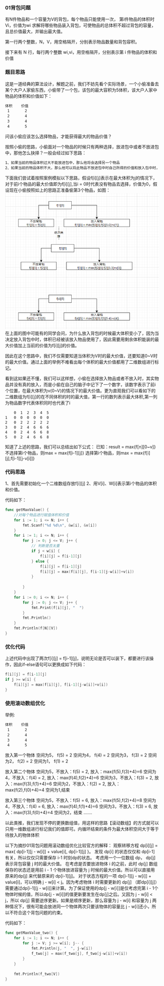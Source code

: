 ### 01背包问题
有N件物品和一个容量为V的背包，每个物品只能使用一次，
第i件物品的体积时Vi，价值为wi
求解将哪些物品装入背包，可使物品的总体积不超过背包的容量，且总价值最大，并输出最大值。

第一行两个整数，N，V，用空格隔开，分别表示物品数量和背包容积。

接下来有 N 行，每行两个整数 wi,vi，用空格隔开，分别表示第 i 件物品的体积和价值

### 题目思路
这是一道经典的算法设计，解题之前，我们不妨先看个实际场景，一个小偷准备去某个大户人家偷东西，小偷带了一个包，该包的最大容积为5体积，该大户人家中物品的体积和价值如下：
```txt
体积    价值
 1       2
 2       4
 3       4
 4       5
```
问该小偷应该怎么选择物品，才能获得最大的物品价值？

按照小偷的思路，小偷面对一个物品的时候只有两种选择，放进包中或者不放进包中，那他怎么抉择？一般会经过如下思路：
```txt
1、如果当前的物品体积过大不能放进包中，那么他将会选择另一个物品
2、如果当前的物品体积不大，那么他可以将此物品不放进包中时自己所得的价值和放入包中时，包中的剩余体积的最大价值作比较，谁大选谁
```

下面我们尝试着按照案例模拟以下思路，假设f[i][j]表示在最大体积为j的情况下，对于前i个物品的最大价值即为f[i][j],当i = 0时代表没有物品去选择，价值为0，假设现在小偷按照如上的思路正准备偷第3个物品，如图：
<br />
![背包案例](./../../../img/背包案例.png)
<br/>
在上面的图中可能有的同学会问，为什么放入背包的时候最大体积变小了，因为当决定放入背包中时，体积已经被该放入物品使用了，因此需要用剩余体积能装的最大价值加上当前的价值为f[i][j]的价值。

因此在这个思路中，我们不仅需要知道当体积为V时的最大价值，还要知道0~V时的最大价值。通过上面的举例不难看出每个体积的最大价值都用了二维数组进行标记。

看到这如果还不懂，我们可以这样想，小偷在选择放入物品或者不放入时，其实物品并没有真的放入，而是小偷在自己的脑子中记下了一个数字，该数字表示了前i个位置，在最大体积为v(0~V)的情况下的最大价值。更为直观我们可以看如下的二维数组为f[i][j]的在不同体积的时的最大值，第一行的数列表示最大体积,第一列为物品数字代表体积同时也代表了i
```txts
    0  1  2  3  4  5
1   0  0  0  0  0  0
2   0  2  2  2  2  2
3   0  2  4  6  6  6
4   0  2  4  6  6  8
5   0  2  4  6  6  8
```
知道了上述的思路，我们可以总结出如下公式：
已知：result = max{f[n][0~v]}
不选择第i个物品，则max = max{f[i-1][j]}
选择第i个物品，则max = max{f[i][j],f[i-1][j-v[i]]}

### 代码思路
1、首先需要初始化一个二维数组存放f[i][j]
2、用V[i]、W[i]表示第i个物品的体积和价值。

代码如下：
```go
func getMaxValue() {
	//对每个物品进行赋值体积和价值
	for i := 1; i <= N; i++ {
		fmt.Scanf("%d %d\n", &w[i], &v[i])
	}
	for i := 1; i <= N; i++ {
		for j := 0; j <= V; j++ {
			// 判断是否太重
			if j < w[i] {
				f[i][j] = f[i-1][j]
			} else {
				f[i][j] = f[i-1][j]
				f[i][j] = max(f[i][j], f[i-1][j-w[i]]+v[i])
			}

		}
	}
	for i := 0; i <= N; i++ {
		for j := 0; j <= V; j++ {
			fmt.Print(f[i][j], "  ")
		}
		fmt.Println()
	}
	fmt.Println(f[N][V])
}
```
### 优化代码
上述代码中出现了两次f[i][j] = f[i-1][j]，说明无论是否可以装下，都要进行该操作，因此if-else语句可以更换成如下代码：
```go
f[i][j] = f[i-1][j]
if j >= w[i] {
    f[i][j] = max(f[i][j], f[i-1][j-w[i]]+v[i])
}
```

### 使用滚动数组优化
举例:
```txt
体积    价值
 1       2
 2       4
 3       4
 4       5
```
放入第一个物体
空间为5， f(5) = 2
空间为4， f(4) = 2
空间为3， f(3) = 2
空间为2， f(2) = 2
空间为1， f(1) = 2

放入第二个物体
空间为5，不放入：f(5) = 2, 放入：max{f(5),f(3)+4}=6
空间为4，不放入：f(4) = 2, 放入：max{f(4),f(2)+4}=6
空间为3，不放入：f(3) = 2, 放入：max{f(3),f(1)+4}=6
空间为2，不放入：f(2) = 2, 放入：max{f(2),f(0)+4}=4
空间为1,结束

放入第三个物体
空间为5，不放入：f(5) = 6, 放入：max{f(5),f(2)+4}=8
空间为4，不放入：f(4) = 6, 放入：max{f(4),f(1)+4}=6
空间为3，不放入：f(3) = 6, 放入：max{f(3),f(0)+4}=4
空间为2，结束
.......

以此类推，我们发现不停的更换数组值，用这样的思路【滚动数组】的方式就可以只用一维数组进行标记我们的值即可。内循环结束的条件为最大体积空间大于等于待放入的物体体积

以下为摘抄01背包问题用滚动数组优化比较官方的解释：
观察转移方程 dp[i][j] = max{ dp[i-1][j - w[i]] + value[i], dp[i-1][j] }。 
发现 dp[i] 的状态仅仅和 dp[i-1]有关，所以仅仅只需要保存 i-1 时刻dp的状态。 
考虑用一个一位数组 dp， dp[j] 表示背包容量 j 时的最大价值。 
在考虑是否要放进物体 i 的之前，此时 dp[j] 数组保存的状态还是用前 i - 1 个物体放进容量为 j 时候的最大价值。所以可以直接用原来的dp[j] 来代替原来的 dp[i-1][j]。 
对于状态方程的一项 dp[i-1][j - w[i]] + value[i]，可以明确 j - w[i] < j。因为考虑物体 i 时需要更新的 dp[j] （即dp[i][j]）需要通过dp[i-1][j - w[i]]来计算。为了保证使用的dp[j - w[i]]是仅考虑完第 i - 1个物体时候的值，所以dp[j - w[i]]的值更新要发生在dp[j]之后。又因为 j - w[i] < j，所以 dp[j] 需要逆序更新。如果是顺序更新，那么容量为 j - w[i] 和容量为 j 两种情况下，很有可能会放进同一个物体两次只要该物体的容量比 j - w[i]还小，所以不符合这个背包问题的约束。

代码如下：
```go
func getMaxValue_two() {
	for i := 1; i <= N; i++ {
		for j := V; j >= w[i]; j-- {
			fmt.Println(j, "  ", j-w[i])
			f_two[j] = max(f_two[j], f_two[j-w[i]]+v[i])
		}
	}

	fmt.Println(f_two[V])
}
```


